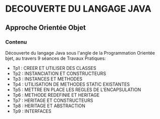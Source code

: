 # DECOUVERTE DU LANGAGE JAVA
## Approche Orientée Objet
### Contenu
Découverte du langage Java sous l'angle de la Programmation Orientée bjet,
au travers 9 séances de Travaux Pratiques:
- Tp1 : CREER ET UTILISER DES CLASSES 
- Tp2 : INSTANCIATION ET CONSTRUCTEURS
- Tp3 : INSTANCES ET METHODES
- Tp4 : UTILISATION DE METHODES STATIC EXISTANTES
- Tp5 : METTRE EN PLACE LES REGLES DE L’ENCAPSULATION
- Tp6 : METHODE REDEFINIE ET HERITAGE
- Tp7 : HERITAGE ET CONSTRUCTEURS
- Tp8 : HERITAGE ET ABSTRACTION
- Tp9 : INTERFACES

